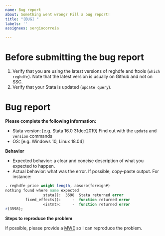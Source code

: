 ```yaml
---
name: Bug report
about: Something went wrong? Fill a bug report!
title: "[BUG] "
labels: ''
assignees: sergiocorreia

---
```


# Before submitting the bug report

1. Verify that you are using the latest versions of reghdfe and ftools (`which reghdfe`). Note that the latest version is usually on Github and not on SSC.
2. Verify that your Stata is updated (`update query`).

# Bug report

**Please complete the following information:**

- Stata version: [e.g. Stata 16.0 31dec2019] Find out with the `update` and `version` commands
- OS: [e.g. Windows 10, Linux 18.04]

**Behavior**

- Expected behavior: a clear and concise description of what you expected to happen.
- Actual behavior: what was the error. If possible, copy-paste output. For instance:

```stata
. reghdfe price weight length, absorb(foreign#)
nothing found where name expected
                 stata():  3598  Stata returned error
         fixed_effects():     -  function returned error
                 <istmt>:     -  function returned error
r(3598);
```

**Steps to reproduce the problem**

If possible, please provide a [MWE](https://en.wikipedia.org/wiki/Minimal_working_example) so I can reproduce the problem.
